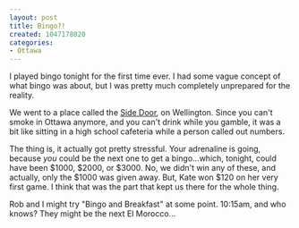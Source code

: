 ```yaml
--- 
layout: post
title: Bingo?!
created: 1047178020
categories: 
- Ottawa
---
```

I played bingo tonight for the first time ever. I had some vague concept of what bingo was about, but I was pretty much completely unprepared for the reality.

We went to a place called the <a href="http://www.ottawakiosk.com/ent3.html">Side Door</a>, on Wellington. Since you can't smoke in Ottawa anymore, and you can't drink while you gamble, it was a bit like sitting in a high school cafeteria while a person called out numbers.

The thing is, it actually got pretty stressful. Your adrenaline is going, because <em>you</em> could be the next one to get a bingo...which, tonight, could have been $1000, $2000, or $3000. No, we didn't win any of these, and actually, only the $1000 was given away. But, Kate won $120 on her very first game. I think that was the part that kept us there for the whole thing.

Rob and I might try "Bingo and Breakfast" at some point. 10:15am, and who knows? They might be the next El Morocco...
